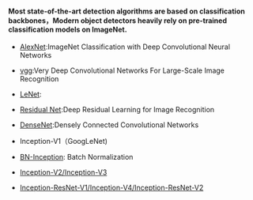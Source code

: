 #### Most state-of-the-art detection algorithms are based on classification backbones，Modern object detectors heavily rely on pre-trained classification models on ImageNet.




- [AlexNet](https://papers.nips.cc/paper/4824-imagenet-classification-with-deep-convolutional-neural-networks.pdf ):ImageNet Classification with Deep Convolutional Neural Networks    
- [vgg](https://arxiv.org/pdf/1409.1556.pdf ):Very Deep Convolutional Networks For Large-Scale Image Recognition    
- [LeNet](https://arxiv.org/pdf/1409.4842.pdf ):  
- [Residual Net](https://arxiv.org/pdf/1512.03385.pdf ):Deep Residual Learning for Image Recognition   
- [DenseNet](https://arxiv.org/pdf/1608.06993.pdf ):Densely Connected Convolutional Networks

- Inception-V1（GoogLeNet)
- [BN-Inception](https://arxiv.org/abs/1502.03167): Batch Normalization
- [Inception-V2/Inception-V3](https://arxiv.org/abs/1512.00567)
- [Inception-ResNet-V1/Inception-V4/Inception-ResNet-V2](https://arxiv.org/abs/1602.07261)

